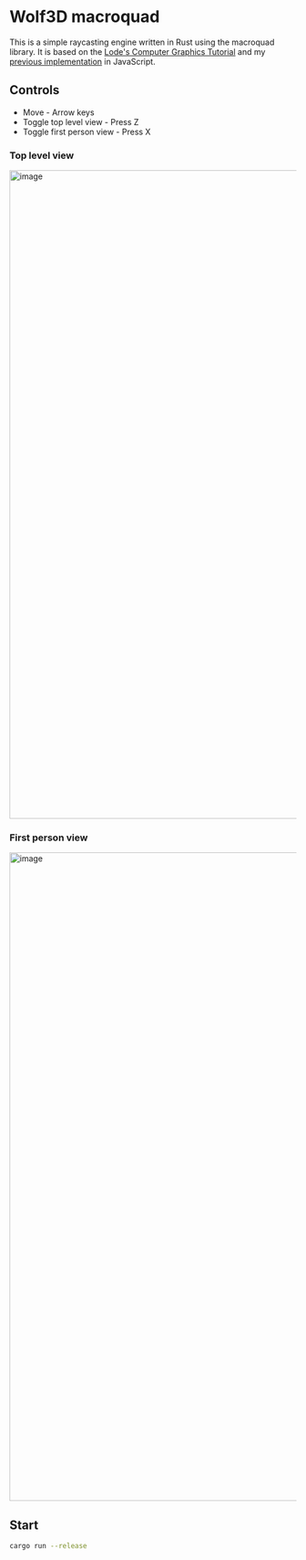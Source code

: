 # Wolf3D macroquad

This is a simple raycasting engine written in Rust using the macroquad library. It is based on the [Lode's Computer Graphics Tutorial](https://lodev.org/cgtutor/raycasting.html) and my [previous implementation](https://github.com/grishy/SNO/blob/master/04/main.js) in JavaScript.

## Controls
 - Move - Arrow keys
 - Toggle top level view - Press Z
 - Toggle first person view - Press X

### Top level view
<img width="1136" alt="image" src="https://github.com/alaingalvan/alainxyz-comments/assets/13949080/bfa1c49e-911d-414f-802a-01436bac2def">

### First person view
<img width="1136" alt="image" src="https://github.com/alaingalvan/alainxyz-comments/assets/13949080/b6c4d594-b344-4c18-b398-2434ad064c0d">

## Start
```bash
cargo run --release
```
